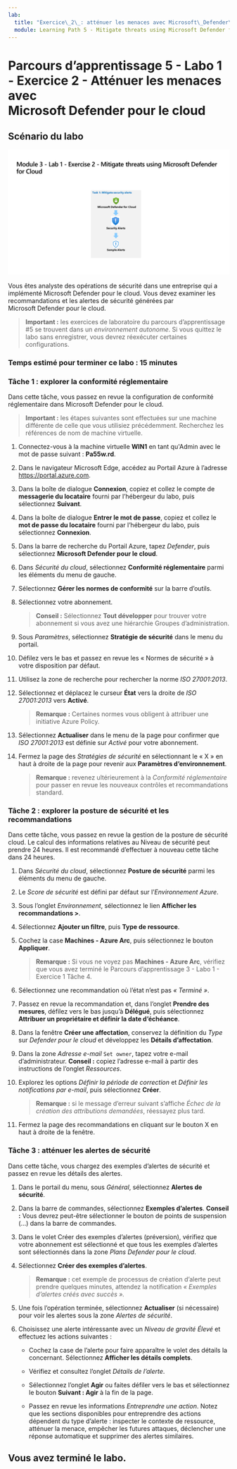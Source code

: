 ```yaml
---
lab:
  title: "Exercice\_2\_: atténuer les menaces avec Microsoft\_Defender\_pour\_le\_cloud"
  module: Learning Path 5 - Mitigate threats using Microsoft Defender for Cloud
---
```


# Parcours d’apprentissage 5 - Labo 1 - Exercice 2 - Atténuer les menaces avec Microsoft Defender pour le cloud

## Scénario du labo

![Vue d’ensemble du labo](../Media/SC-200-Lab_Diagrams_Mod3_L1_Ex2.png)

Vous êtes analyste des opérations de sécurité dans une entreprise qui a implémenté Microsoft Defender pour le cloud. Vous devez examiner les recommandations et les alertes de sécurité générées par Microsoft Defender pour le cloud.

>**Important :** les exercices de laboratoire du parcours d’apprentissage #5 se trouvent dans un *environnement autonome*. Si vous quittez le labo sans enregistrer, vous devrez réexécuter certaines configurations.

### Temps estimé pour terminer ce labo : 15 minutes

### Tâche 1 : explorer la conformité réglementaire

Dans cette tâche, vous passez en revue la configuration de conformité réglementaire dans Microsoft Defender pour le cloud. 

>**Important :** les étapes suivantes sont effectuées sur une machine différente de celle que vous utilisiez précédemment. Recherchez les références de nom de machine virtuelle.

1. Connectez-vous à la machine virtuelle **WIN1** en tant qu'Admin avec le mot de passe suivant : **Pa55w.rd**.  

1. Dans le navigateur Microsoft Edge, accédez au Portail Azure à l’adresse <https://portal.azure.com>.

1. Dans la boîte de dialogue **Connexion**, copiez et collez le compte de **messagerie du locataire** fourni par l’hébergeur du labo, puis sélectionnez **Suivant**.

1. Dans la boîte de dialogue **Entrer le mot de passe**, copiez et collez le **mot de passe du locataire** fourni par l’hébergeur du labo, puis sélectionnez **Connexion**.

1. Dans la barre de recherche du Portail Azure, tapez *Defender*, puis sélectionnez **Microsoft Defender pour le cloud**.

1. Dans *Sécurité du cloud*, sélectionnez **Conformité réglementaire** parmi les éléments du menu de gauche.

1. Sélectionnez **Gérer les normes de conformité** sur la barre d’outils.

1. Sélectionnez votre abonnement.

    >**Conseil :** Sélectionnez **Tout développer** pour trouver votre abonnement si vous avez une hiérarchie Groupes d’administration.

1. Sous *Paramètres*, sélectionnez **Stratégie de sécurité** dans le menu du portail.

1. Défilez vers le bas et passez en revue les « Normes de sécurité » à votre disposition par défaut.

1. Utilisez la zone de recherche pour rechercher la norme *ISO 27001:2013*.

1. Sélectionnez et déplacez le curseur **État** vers la droite de *ISO 27001:2013* vers **Activé**.

    >**Remarque :** Certaines normes vous obligent à attribuer une initiative Azure Policy.

1. Sélectionnez **Actualiser** dans le menu de la page pour confirmer que *ISO 27001:2013* est définie sur *Activé* pour votre abonnement.

1. Fermez la page des *Stratégies de sécurité* en sélectionnant le « X » en haut à droite de la page pour revenir aux **Paramètres d’environnement**.

    >**Remarque :** revenez ultérieurement à la *Conformité réglementaire* pour passer en revue les nouveaux contrôles et recommandations standard.

### Tâche 2 : explorer la posture de sécurité et les recommandations

Dans cette tâche, vous passez en revue la gestion de la posture de sécurité cloud.  Le calcul des informations relatives au Niveau de sécurité peut prendre 24 heures. Il est recommandé d’effectuer à nouveau cette tâche dans 24 heures.

1. Dans *Sécurité du cloud*, sélectionnez **Posture de sécurité** parmi les éléments du menu de gauche.

1. Le *Score de sécurité* est défini par défaut sur l’*Environnement Azure*.

1. Sous l’onglet *Environnement*, sélectionnez le lien **Afficher les recommandations >**.

1. Sélectionnez **Ajouter un filtre**, puis **Type de ressource**.

1. Cochez la case **Machines - Azure Arc**, puis sélectionnez le bouton **Appliquer**.

    >**Remarque :** Si vous ne voyez pas **Machines - Azure Arc**, vérifiez que vous avez terminé le Parcours d’apprentissage 3 - Labo 1 - Exercice 1 Tâche 4.

1. Sélectionnez une recommandation où l’état n’est pas *« Terminé »*.

1. Passez en revue la recommandation et, dans l’onglet **Prendre des mesures**, défilez vers le bas jusqu’à **Délégué**, puis sélectionnez **Attribuer un propriétaire et définir la date d’échéance**.

1. Dans la fenêtre **Créer une affectation**, conservez la définition du *Type* sur *Defender pour le cloud* et développez les **Détails d’affectation**.

1. Dans la zone *Adresse e-mail* `Set owner`, tapez votre e-mail d’administrateur. **Conseil :** copiez l’adresse e-mail à partir des instructions de l’onglet *Ressources*.

1. Explorez les options *Définir la période de correction* et *Définir les notifications par e-mail*, puis sélectionnez **Créer**.

    >**Remarque :** si le message d’erreur suivant s’affiche *Échec de la création des attributions demandées*, réessayez plus tard.

1. Fermez la page des recommandations en cliquant sur le bouton X en haut à droite de la fenêtre.


### Tâche 3 : atténuer les alertes de sécurité

Dans cette tâche, vous chargez des exemples d’alertes de sécurité et passez en revue les détails des alertes.


1. Dans le portail du menu, sous *Général*, sélectionnez **Alertes de sécurité**.

1. Dans la barre de commandes, sélectionnez **Exemples d’alertes**. **Conseil :** Vous devrez peut-être sélectionner le bouton de points de suspension (...) dans la barre de commandes.

1. Dans le volet Créer des exemples d’alertes (préversion), vérifiez que votre abonnement est sélectionné et que tous les exemples d’alertes sont sélectionnés dans la zone *Plans Defender pour le cloud*.

1. Sélectionnez **Créer des exemples d’alertes**.  

    >**Remarque :** cet exemple de processus de création d’alerte peut prendre quelques minutes, attendez la notification *« Exemples d’alertes créés avec succès ».*

1. Une fois l’opération terminée, sélectionnez **Actualiser** (si nécessaire) pour voir les alertes sous la zone *Alertes de sécurité*.

1. Choisissez une alerte intéressante avec un *Niveau de gravité* *Élevé* et effectuez les actions suivantes :

    - Cochez la case de l’alerte pour faire apparaître le volet des détails la concernant. Sélectionnez **Afficher les détails complets**.

    - Vérifiez et consultez l’onglet *Détails de l’alerte*.

    - Sélectionnez l’onglet **Agir** ou faites défiler vers le bas et sélectionnez le bouton **Suivant : Agir** à la fin de la page.

    - Passez en revue les informations *Entreprendre une action*. Notez que les sections disponibles pour entreprendre des actions dépendent du type d’alerte : inspecter le contexte de ressource, atténuer la menace, empêcher les futures attaques, déclencher une réponse automatique et supprimer des alertes similaires.

## Vous avez terminé le labo.
